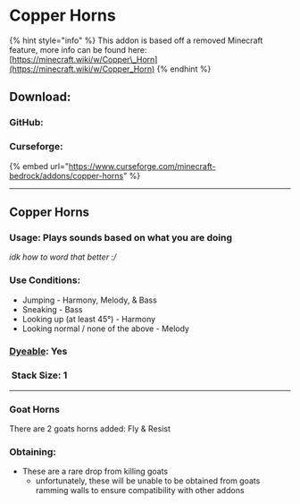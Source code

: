 # Copper Horns

{% hint style="info" %}
This addon is based off a removed Minecraft feature, more info can be found here: [https://minecraft.wiki/w/Copper\_Horn](https://minecraft.wiki/w/Copper_Horn)
{% endhint %}



## Download:

### GitHub:



### Curseforge:

{% embed url="https://www.curseforge.com/minecraft-bedrock/addons/copper-horns" %}

***

## Copper Horns

### Usage: Plays sounds based on what you are doing

_idk how to word that better :/_

### Use Conditions:

* Jumping - Harmony, Melody, & Bass&#x20;
* Sneaking - Bass
* Looking up (at least 45°) - Harmony
* Looking normal / none of the above - Melody

### <img src="https://minecraft.wiki/images/Red_Dye_JE3_BE3.png?fbdd1" alt="" data-size="line">[Dyeable](https://minecraft.wiki/w/Dye#Dyeing_armor): Yes

### <img src="https://minecraft.wiki/images/Light_Gray_Bundle_JE1_BE1.png?b552e" alt="" data-size="line"> Stack Size: 1

***

### Goat Horns

There are 2 goats horns added: Fly & Resist

### Obtaining:

* These are a rare drop from killing goats
  * unfortunately, these will be unable to be obtained from goats ramming walls to ensure compatibility with other addons
